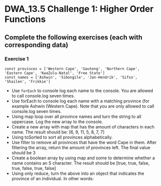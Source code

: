 # DWA_13.5 Challenge 1: Higher Order Functions

## Complete the following exercises (each with corresponding data)

### Exercise 1

```
const provinces = ['Western Cape', 'Gauteng', 'Northern Cape', 'Eastern Cape', 'KwaZulu-Natal', 'Free State']
const names = ['Ashwin', 'Sibongile', 'Jan-Hendrik', 'Sifso', 'Shailen', 'Frikkie']
```

 - Use ``` forEach ``` to console log each name to the console. You are allowed to call console.log seven times.
 - Use forEach to console log each name with a matching province (for example Ashwin (Western Cape). Note that you are only allowed to call console.log seven times.
 - Using map loop over all province names and turn the string to all uppercase. Log the new array to the console.
 - Create a new array with map that has the amount of characters in each name. The result should be: [6, 9, 11, 5, 8, 7, 7]
 - Using toSorted to sort all provinces alphabetically.
 - Use filter to remove all provinces that have the word Cape in them. After filtering the array, return the amount of provinces left. The final value should be 3
 - Create a boolean array by using map and some to determine whether a name contains an S character. The result should be [true, true, false, true, false, true, false]
 - Using only reduce, turn the above into an object that indicates the province of an individual. In other words:
